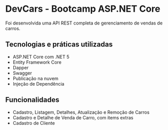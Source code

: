# DevCars - Bootcamp ASP.NET Core

Foi desenvolvida uma API REST completa de gerenciamento de vendas de carros.

## Tecnologias e práticas utilizadas
- ASP.NET Core com .NET 5
- Entity Framework Core
- Dapper
- Swagger
- Publicação na nuvem
- Injeção de Dependência

## Funcionalidades
- Cadastro, Listagem, Detalhes, Atualização e Remoção de Carros
- Cadastro e Detalhe de Venda de Carro, com items extras
- Cadastro de Cliente
